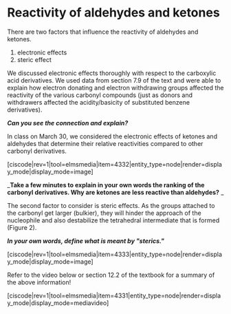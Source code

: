 # Reactivity of aldehydes and ketones

There are two factors that influence the reactivity of aldehydes and ketones.  

1) electronic effects
2) steric effect

We discussed electronic effects thoroughly with respect to the carboxylic acid derivatives.  We used data from section 7.9 of the text and were able to explain how electron donating and electron withdrawing groups affected the reactivity of the various carbonyl compounds (just as donors and withdrawers affected the acidity/basicity of substituted benzene derivatives).  

_**Can you see the connection and explain?**_

In class on March 30, we considered the electronic effects of ketones and aldehydes that determine their relative reactivities compared to other carbonyl derivatives. 

[ciscode|rev=1|tool=elmsmedia|item=4332|entity_type=node|render=display_mode|display_mode=image] 

_**Take a few minutes to explain in your own words the ranking of the carbonyl derivatives.  Why are ketones are less reactive than aldehydes?** _


The second factor to consider is steric effects.  As the groups attached to the carbonyl get larger (bulkier), they will hinder the approach of the nucleophile and also destabilize the tetrahedral intermediate that is formed (Figure 2).

_**In your own words, define what is meant by "sterics."**_

[ciscode|rev=1|tool=elmsmedia|item=4333|entity_type=node|render=display_mode|display_mode=image]

Refer to the video below or section 12.2 of the textbook for a summary of the above information!

[ciscode|rev=1|tool=elmsmedia|item=4331|entity_type=node|render=display_mode|display_mode=mediavideo]
